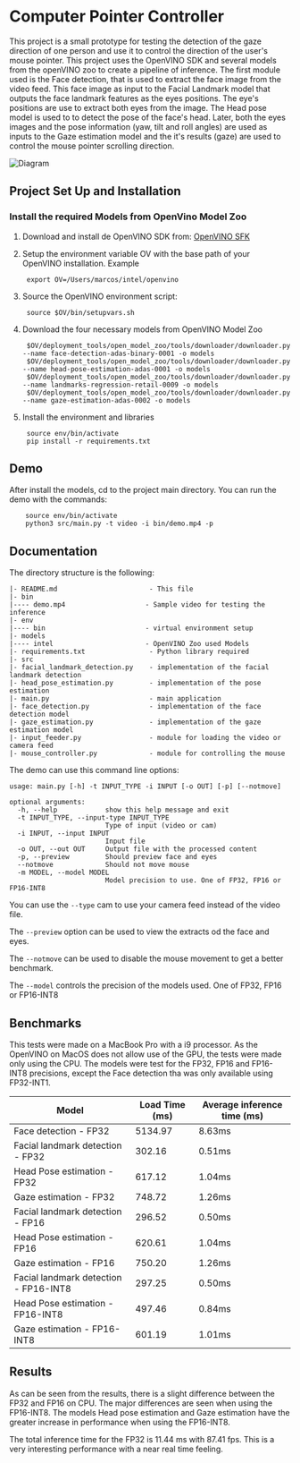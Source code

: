 # Computer Pointer Controller

This project is a small prototype for testing the detection of the gaze direction of one person and use it to control
the direction of the user's mouse pointer. This project uses the OpenVINO SDK and several models from the openVINO zoo
to create a pipeline of inference. The first module used is the Face detection, that is used to extract the face image
from the video feed. This face image as input to the Facial Landmark model that outputs the face landmark features as 
the eyes positions. The eye's positions are use to extract both eyes from the image. The Head pose model is used to
to detect the pose of the face's head. Later, both the eyes images and the pose information (yaw, tilt and roll angles)
are used as inputs to the Gaze estimation model and the it's results (gaze) are used to control the mouse pointer
scrolling direction.

![Diagram](https://video.udacity-data.com/topher/2020/April/5e923081_pipeline/pipeline.png)

## Project Set Up and Installation
### Install the required Models from OpenVino Model Zoo
1. Download and install de OpenVINO SDK from:
[OpenVINO SFK](https://software.intel.com/content/www/us/en/develop/tools/openvino-toolkit.html)

2. Setup the environment variable OV with the base path of your OpenVINO installation. Example
        
        export OV=/Users/marcos/intel/openvino

3. Source the OpenVINO environment script:

        source $OV/bin/setupvars.sh

4. Download the four necessary models from OpenVINO Model Zoo

        $OV/deployment_tools/open_model_zoo/tools/downloader/downloader.py --name face-detection-adas-binary-0001 -o models
        $OV/deployment_tools/open_model_zoo/tools/downloader/downloader.py --name head-pose-estimation-adas-0001 -o models
        $OV/deployment_tools/open_model_zoo/tools/downloader/downloader.py --name landmarks-regression-retail-0009 -o models
        $OV/deployment_tools/open_model_zoo/tools/downloader/downloader.py --name gaze-estimation-adas-0002 -o models
        
5. Install the environment and libraries

        source env/bin/activate
        pip install -r requirements.txt

## Demo
After install the models, cd to the project main directory.
You can run the demo with the commands:
        
        source env/bin/activate
        python3 src/main.py -t video -i bin/demo.mp4 -p

## Documentation
The directory structure is the following:
```
|- README.md                       - This file
|- bin
|---- demo.mp4                    - Sample video for testing the inference
|- env
|---- bin                         - virtual environment setup
|- models
|---- intel                       - OpenVINO Zoo used Models
|- requirements.txt                - Python library required
|- src
|- facial_landmark_detection.py    - implementation of the facial landmark detection
|- head_pose_estimation.py         - implementation of the pose estimation
|- main.py                         - main application
|- face_detection.py               - implementation of the face detection model
|- gaze_estimation.py              - implementation of the gaze estimation model
|- input_feeder.py                 - module for loading the video or camera feed
|- mouse_controller.py             - module for controlling the mouse
```

The demo can use this command line options:
```
usage: main.py [-h] -t INPUT_TYPE -i INPUT [-o OUT] [-p] [--notmove]

optional arguments:
  -h, --help            show this help message and exit
  -t INPUT_TYPE, --input-type INPUT_TYPE
                        Type of input (video or cam)
  -i INPUT, --input INPUT
                        Input file
  -o OUT, --out OUT     Output file with the processed content
  -p, --preview         Should preview face and eyes
  --notmove             Should not move mouse
  -m MODEL, --model MODEL
                        Model precision to use. One of FP32, FP16 or FP16-INT8

```

You can use the `--type` cam to use your camera feed instead of the video file.

The `--preview` option can be used to view the extracts od the face and eyes.

The `--notmove` can be used to disable the mouse movement to get a better benchmark.

The `--model` controls the precision of the models used. One of FP32, FP16 or FP16-INT8


## Benchmarks

This tests were made on a MacBook Pro with a i9 processor. As the OpenVINO on MacOS does not allow use of the GPU,
 the tests were made only using the CPU. The models were test for the FP32, FP16 and FP16-INT8 precisions, except
 the Face detection tha was only available using FP32-INT1.

|  Model      | Load Time (ms) | Average inference time (ms) |
| ----------- | ----------- | ----------- |
| Face detection - FP32     | 5134.97       | 8.63ms       |
| Facial landmark detection - FP32  | 302.16        | 0.51ms       |
| Head Pose estimation - FP32  | 617.12        |  1.04ms       |
| Gaze estimation - FP32  |  748.72        |  1.26ms       |
| Facial landmark detection - FP16  | 296.52        |  0.50ms       |
| Head Pose estimation - FP16  | 620.61        |  1.04ms       |
| Gaze estimation - FP16  |  750.20        |  1.26ms       |
| Facial landmark detection - FP16-INT8  | 297.25        |  0.50ms       |
| Head Pose estimation - FP16-INT8  | 497.46        |   0.84ms       |
| Gaze estimation - FP16-INT8  |  601.19        |  1.01ms       |

## Results

As can be seen from the results, there is a slight difference between the FP32 and FP16 on CPU. 
The major differences are seen when using the FP16-INT8. The models Head pose estimation and Gaze estimation
have the greater increase in performance when using the FP16-INT8.

The total inference time for the FP32 is 11.44 ms with 87.41 fps. This is a very
interesting performance with a near real time feeling.
